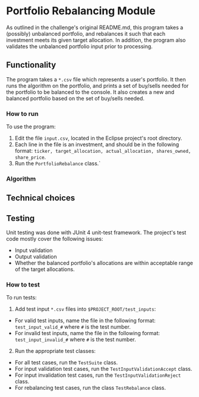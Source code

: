 # Portfolio Rebalancing Module

As outlined in the challenge's original README.md, this program takes a (possibly) unbalanced portfolio, and rebalances it such that each investment meets its given target allocation. In addition, the program also validates the unbalanced portfolio input prior to processing.

## Functionality

The program takes a `*.csv` file which represents a user's portfolio. It then runs the algorithm on the portfolio, and prints a set of buy/sells needed for the portfolio to be balanced to the console. It also creates a new and balanced portfolio based on the set of buy/sells needed.

### How to run

To use the program:

1. Edit the file `input.csv`, located in the Eclipse project's root directory.
2. Each line in the file is an investment, and should be in the following format: `ticker, target_allocation, actual_allocation, shares_owned, share_price`.
3. Run the `PortfolioRebalance` class.`
 
### Algorithm

## Technical choices

## Testing

Unit testing was done with JUnit 4 unit-test framework. The project's test code mostly cover the following issues:

* Input validation
* Output validation
* Whether the balanced portfolio's allocations are within acceptable range of the target allocations.

### How to test

To run tests:

1. Add test input `*.csv` files into `$PROJECT_ROOT/test_inputs`:
 * For valid test inputs, name the file in the following format: `test_input_valid_#` where `#` is the test number.
 * For invalid test inputs, name the file in the following format: `test_input_invalid_#` where `#` is the test number.

2. Run the appropriate test classes:
 * For all test cases, run the `TestSuite` class.
 * For input validation test cases, run the `TestInputValidationAccept` class.
 * For input invalidation test cases, run the `TestInputValidationReject` class.
 * For rebalancing test cases, run the class `TestRebalance` class.
